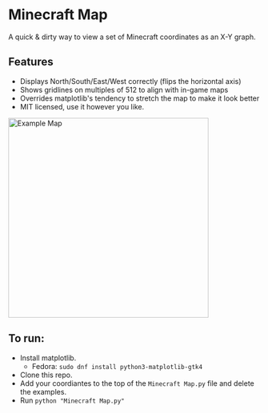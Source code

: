 # Minecraft Map

A quick & dirty way to view a set of Minecraft coordinates
as an X-Y graph.

## Features

- Displays North/South/East/West correctly (flips the horizontal axis)
- Shows gridlines on multiples of 512 to align with in-game maps
- Overrides matplotlib's tendency to stretch the map to make it look better
- MIT licensed, use it however you like.

<img src="https://github.com/user-attachments/assets/fb54109b-d313-408b-afb2-581659be45df" alt="Example Map" width="400">

## To run:

- Install matplotlib.
  - Fedora: `sudo dnf install python3-matplotlib-gtk4`
- Clone this repo.
- Add your coordiantes to the top of the `Minecraft Map.py` file and delete the examples.
- Run `python "Minecraft Map.py"`
